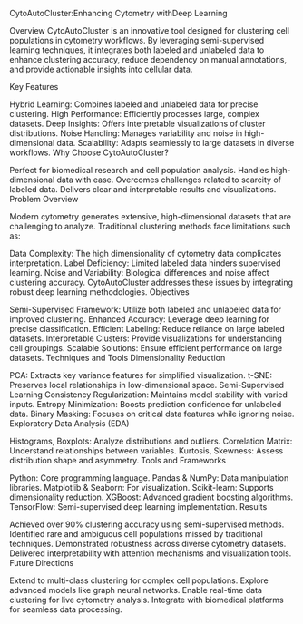 CytoAutoCluster:Enhancing Cytometry withDeep Learning

Overview CytoAutoCluster is an innovative tool designed for clustering cell populations in cytometry workflows. By leveraging semi-supervised learning techniques, it integrates both labeled and unlabeled data to enhance clustering accuracy, reduce dependency on manual annotations, and provide actionable insights into cellular data.

Key Features

Hybrid Learning: Combines labeled and unlabeled data for precise clustering.
High Performance: Efficiently processes large, complex datasets.
Deep Insights: Offers interpretable visualizations of cluster distributions.
Noise Handling: Manages variability and noise in high-dimensional data.
Scalability: Adapts seamlessly to large datasets in diverse workflows.
Why Choose CytoAutoCluster?

Perfect for biomedical research and cell population analysis.
Handles high-dimensional data with ease.
Overcomes challenges related to scarcity of labeled data.
Delivers clear and interpretable results and visualizations.
Problem Overview

Modern cytometry generates extensive, high-dimensional datasets that are challenging to analyze. Traditional clustering methods face limitations such as:

Data Complexity: The high dimensionality of cytometry data complicates interpretation.
Label Deficiency: Limited labeled data hinders supervised learning.
Noise and Variability: Biological differences and noise affect clustering accuracy. CytoAutoCluster addresses these issues by integrating robust deep learning methodologies.
Objectives

Semi-Supervised Framework: Utilize both labeled and unlabeled data for improved clustering.
Enhanced Accuracy: Leverage deep learning for precise classification.
Efficient Labeling: Reduce reliance on large labeled datasets.
Interpretable Clusters: Provide visualizations for understanding cell groupings.
Scalable Solutions: Ensure efficient performance on large datasets.
Techniques and Tools Dimensionality Reduction

PCA: Extracts key variance features for simplified visualization.
t-SNE: Preserves local relationships in low-dimensional space. Semi-Supervised Learning
Consistency Regularization: Maintains model stability with varied inputs.
Entropy Minimization: Boosts prediction confidence for unlabeled data.
Binary Masking: Focuses on critical data features while ignoring noise.
Exploratory Data Analysis (EDA)

Histograms, Boxplots: Analyze distributions and outliers.
Correlation Matrix: Understand relationships between variables.
Kurtosis, Skewness: Assess distribution shape and asymmetry.
Tools and Frameworks

Python: Core programming language.
Pandas & NumPy: Data manipulation libraries.
Matplotlib & Seaborn: For visualization.
Scikit-learn: Supports dimensionality reduction.
XGBoost: Advanced gradient boosting algorithms.
TensorFlow: Semi-supervised deep learning implementation.
Results

Achieved over 90% clustering accuracy using semi-supervised methods.
Identified rare and ambiguous cell populations missed by traditional techniques.
Demonstrated robustness across diverse cytometry datasets.
Delivered interpretability with attention mechanisms and visualization tools.
Future Directions

Extend to multi-class clustering for complex cell populations.
Explore advanced models like graph neural networks.
Enable real-time data clustering for live cytometry analysis.
Integrate with biomedical platforms for seamless data processing.
